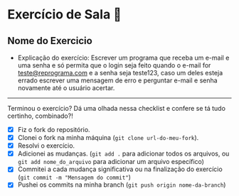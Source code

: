 # Exercício de Sala 🏫  

## Nome do Exercicio

- Explicação do exercício: Escrever um programa que receba um e-mail e uma senha e só permita que o login seja feito quando o e-mail for teste@reprograma.com e a senha seja teste123, caso um deles esteja errado escrever uma mensagem de erro e perguntar e-mail e senha novamente até o usuário acertar.

---

Terminou o exercício? Dá uma olhada nessa checklist e confere se tá tudo certinho, combinado?!

- [x] Fiz o fork do repositório.
- [x] Clonei o fork na minha máquina (`git clone url-do-meu-fork`).
- [x] Resolvi o exercício.
- [x] Adicionei as mudanças. (`git add .` para adicionar todos os arquivos, ou `git add nome_do_arquivo` para adicionar um arquivo específico)
- [x] Commitei a cada mudança significativa ou na finalização do exercício (`git commit -m "Mensagem do commit"`)
- [x] Pushei os commits na minha branch (`git push origin nome-da-branch`)
